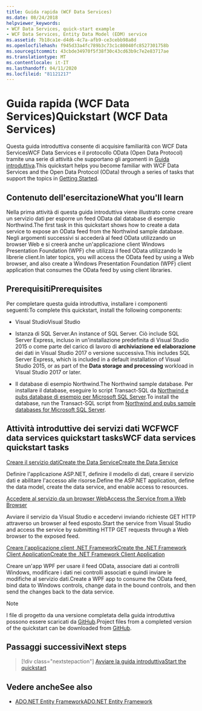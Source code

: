 ```yaml
---
title: Guida rapida (WCF Data Services)
ms.date: 08/24/2018
helpviewer_keywords:
- WCF Data Services, quick-start example
- WCF Data Services, Entity Data Model (EDM) service
ms.assetid: 7b18ca1e-d4d6-4c7a-afb9-ce3cebb98a8d
ms.openlocfilehash: f945d33a4fc789b3c73c1c80040fc8527301758b
ms.sourcegitcommit: 43cbde34970f5f38f30c43cd63b9c7e2e83717ae
ms.translationtype: MT
ms.contentlocale: it-IT
ms.lasthandoff: 04/11/2020
ms.locfileid: "81121217"
---
```

# <a name="quickstart-wcf-data-services"></a><span data-ttu-id="eb1a2-102">Guida rapida (WCF Data Services)</span><span class="sxs-lookup"><span data-stu-id="eb1a2-102">Quickstart (WCF Data Services)</span></span>

<span data-ttu-id="eb1a2-103">Questa guida introduttiva consente di acquisire familiarità con WCF Data ServicesWCF Data Services e il protocollo OData (Open Data Protocol) tramite una serie di attività che supportano gli argomenti in [Guida introduttiva](getting-started-with-wcf-data-services.md).</span><span class="sxs-lookup"><span data-stu-id="eb1a2-103">This quickstart helps you become familiar with WCF Data Services and the Open Data Protocol (OData) through a series of tasks that support the topics in [Getting Started](getting-started-with-wcf-data-services.md).</span></span>

## <a name="what-youll-learn"></a><span data-ttu-id="eb1a2-104">Contenuto dell'esercitazione</span><span class="sxs-lookup"><span data-stu-id="eb1a2-104">What you'll learn</span></span>

<span data-ttu-id="eb1a2-105">Nella prima attività di questa guida introduttiva viene illustrato come creare un servizio dati per esporre un feed OData dal database di esempio Northwind.</span><span class="sxs-lookup"><span data-stu-id="eb1a2-105">The first task in this quickstart shows how to create a data service to expose an OData feed from the Northwind sample database.</span></span> <span data-ttu-id="eb1a2-106">Negli argomenti successivi si accederà al feed OData utilizzando un browser Web e si creerà anche un'applicazione client Windows Presentation Foundation (WPF) che utilizza il feed OData utilizzando le librerie client.</span><span class="sxs-lookup"><span data-stu-id="eb1a2-106">In later topics, you will access the OData feed by using a Web browser, and also create a Windows Presentation Foundation (WPF) client application that consumes the OData feed by using client libraries.</span></span>

## <a name="prerequisites"></a><span data-ttu-id="eb1a2-107">Prerequisiti</span><span class="sxs-lookup"><span data-stu-id="eb1a2-107">Prerequisites</span></span>

<span data-ttu-id="eb1a2-108">Per completare questa guida introduttiva, installare i componenti seguenti:</span><span class="sxs-lookup"><span data-stu-id="eb1a2-108">To complete this quickstart, install the following components:</span></span>

- <span data-ttu-id="eb1a2-109">Visual Studio</span><span class="sxs-lookup"><span data-stu-id="eb1a2-109">Visual Studio</span></span>

- <span data-ttu-id="eb1a2-110">Istanza di SQL Server.</span><span class="sxs-lookup"><span data-stu-id="eb1a2-110">An instance of SQL Server.</span></span> <span data-ttu-id="eb1a2-111">Ciò include SQL Server Express, incluso in un'installazione predefinita di Visual Studio 2015 o come parte del carico di lavoro di **archiviazione ed elaborazione** dei dati in Visual Studio 2017 o versione successiva.</span><span class="sxs-lookup"><span data-stu-id="eb1a2-111">This includes SQL Server Express, which is included in a default installation of Visual Studio 2015, or as part of the **Data storage and processing** workload in Visual Studio 2017 or later.</span></span>

- <span data-ttu-id="eb1a2-112">Il database di esempio Northwind.</span><span class="sxs-lookup"><span data-stu-id="eb1a2-112">The Northwind sample database.</span></span> <span data-ttu-id="eb1a2-113">Per installare il database, eseguire lo script Transact-SQL da [Northwind e pubs database di esempio per Microsoft SQL Server](https://github.com/Microsoft/sql-server-samples/tree/master/samples/databases/northwind-pubs).</span><span class="sxs-lookup"><span data-stu-id="eb1a2-113">To install the database, run the Transact-SQL script from [Northwind and pubs sample databases for Microsoft SQL Server](https://github.com/Microsoft/sql-server-samples/tree/master/samples/databases/northwind-pubs).</span></span>

## <a name="wcf-data-services-quickstart-tasks"></a><span data-ttu-id="eb1a2-114">Attività introduttive dei servizi dati WCFWCF data services quickstart tasks</span><span class="sxs-lookup"><span data-stu-id="eb1a2-114">WCF data services quickstart tasks</span></span>

 [<span data-ttu-id="eb1a2-115">Creare il servizio datiCreate the Data Service</span><span class="sxs-lookup"><span data-stu-id="eb1a2-115">Create the Data Service</span></span>](creating-the-data-service.md)

 <span data-ttu-id="eb1a2-116">Definire l'applicazione ASP.NET, definire il modello di dati, creare il servizio dati e abilitare l'accesso alle risorse.</span><span class="sxs-lookup"><span data-stu-id="eb1a2-116">Define the ASP.NET application, define the data model, create the data service, and enable access to resources.</span></span>

 [<span data-ttu-id="eb1a2-117">Accedere al servizio da un browser Web</span><span class="sxs-lookup"><span data-stu-id="eb1a2-117">Access the Service from a Web Browser</span></span>](accessing-the-service-from-a-web-browser-wcf-data-services-quickstart.md)

 <span data-ttu-id="eb1a2-118">Avviare il servizio da Visual Studio e accedervi inviando richieste GET HTTP attraverso un browser al feed esposto.</span><span class="sxs-lookup"><span data-stu-id="eb1a2-118">Start the service from Visual Studio and access the service by submitting HTTP GET requests through a Web browser to the exposed feed.</span></span>

 [<span data-ttu-id="eb1a2-119">Creare l'applicazione client .NET FrameworkCreate the .NET Framework Client Application</span><span class="sxs-lookup"><span data-stu-id="eb1a2-119">Create the .NET Framework Client Application</span></span>](creating-the-dotnet-client-application-wcf-data-services-quickstart.md)

 <span data-ttu-id="eb1a2-120">Creare un'app WPF per usare il feed OData, associare dati ai controlli Windows, modificare i dati nei controlli associati e quindi inviare le modifiche al servizio dati.</span><span class="sxs-lookup"><span data-stu-id="eb1a2-120">Create a WPF app to consume the OData feed, bind data to Windows controls, change data in the bound controls, and then send the changes back to the data service.</span></span>

> [!NOTE]
> <span data-ttu-id="eb1a2-121">I file di progetto da una versione completata della guida introduttiva possono essere scaricati da [GitHub](https://github.com/microsoftarchive/msdn-code-gallery-community-s-z/tree/master/WCF%20Data%20Services%20Quickstart%20(OData%20Service%20and%20WPF%20Client)).</span><span class="sxs-lookup"><span data-stu-id="eb1a2-121">Project files from a completed version of the quickstart can be downloaded from [GitHub](https://github.com/microsoftarchive/msdn-code-gallery-community-s-z/tree/master/WCF%20Data%20Services%20Quickstart%20(OData%20Service%20and%20WPF%20Client)).</span></span>

## <a name="next-steps"></a><span data-ttu-id="eb1a2-122">Passaggi successivi</span><span class="sxs-lookup"><span data-stu-id="eb1a2-122">Next steps</span></span>

> [!div class="nextstepaction"]
> [<span data-ttu-id="eb1a2-123">Avviare la guida introduttiva</span><span class="sxs-lookup"><span data-stu-id="eb1a2-123">Start the quickstart</span></span>](creating-the-data-service.md)

## <a name="see-also"></a><span data-ttu-id="eb1a2-124">Vedere anche</span><span class="sxs-lookup"><span data-stu-id="eb1a2-124">See also</span></span>

- [<span data-ttu-id="eb1a2-125">ADO.NET Entity Framework</span><span class="sxs-lookup"><span data-stu-id="eb1a2-125">ADO.NET Entity Framework</span></span>](../adonet/ef/index.md)
